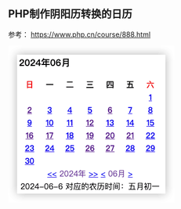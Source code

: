 PHP制作阴阳历转换的日历
----

参考： https://www.php.cn/course/888.html


![](images/image-20240628095852486.png)